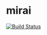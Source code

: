 # mirai

[![Build Status](https://github.com/WaleedYaser/mirai/workflows/build/badge.svg)](https://github.com/WaleedYaser/mirai/actions)
